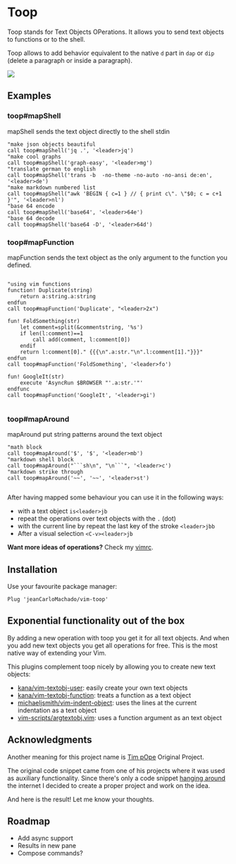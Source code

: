 # Toop

Toop stands for Text Objects OPerations.
It allows you to send text objects to functions or to the shell.

Toop allows to add behavior equivalent to the native `d` part in `dap` or `dip` (delete a paragraph or inside a paragraph).


![](https://i.imgur.com/3XnM7rj.gif)

## Examples


### toop#mapShell

mapShell sends the text object directly to the shell stdin
```vim
"make json objects beautiful
call toop#mapShell('jq .', '<leader>jq')
"make cool graphs
call toop#mapShell('graph-easy', '<leader>mg')
"translate german to english
call toop#mapShell('trans -b  -no-theme -no-auto -no-ansi de:en', '<leader>de')
"make markdown numbered list
call toop#mapShell("awk 'BEGIN { c=1 } // { print c\". \"$0; c = c+1 }'", '<leader>nl')
"base 64 encode
call toop#mapShell('base64', '<leader>64e')
"base 64 decode
call toop#mapShell('base64 -D', '<leader>64d')

```

### toop#mapFunction


mapFunction sends the text object as the only argument to the function you defined.

```vim

"using vim functions
function! Duplicate(string)
    return a:string.a:string
endfun
call toop#mapFunction('Duplicate', "<leader>2x")

fun! FoldSomething(str)
    let comment=split(&commentstring, '%s')
    if len(l:comment)==1
        call add(comment, l:comment[0])
    endif
    return l:comment[0]." {{{\n".a:str."\n".l:comment[1]."}}}"
endfun
call toop#mapFunction('FoldSomething', '<leader>fo')

fun! GoogleIt(str)
    execute 'AsyncRun $BROWSER "'.a:str.'"'
endfunc
call toop#mapFunction('GoogleIt', '<leader>gi')


```
### toop#mapAround


mapAround put string patterns around the text object



```vim
"math block
call toop#mapAround('$', '$', '<leader>mb')
"markdown shell block
call toop#mapAround("```sh\n", "\n```", '<leader>c')
"markdown strike through
call toop#mapAround('~~', '~~', '<leader>st')


```

After having mapped some behaviour you can use it in the following ways:


- with a text object `is<leader>jb`
- repeat the operations over text  objects with the  `.` (dot)
- with the current line by repeat the last key of the stroke `<leader>jbb`
- After a visual selection `<C-v><leader>jb`

**Want more ideas of operations?** Check my [vimrc](https://github.com/jeanCarloMachado/vimrc/blob/26bdc03137e1a23302483888182ab4cb0de528b5/vimrc#L483).

## Installation


Use your favourite package manager:
```vim
Plug 'jeanCarloMachado/vim-toop'
```


## Exponential functionality out of the box

By adding a new operation with toop you get it for all text objects. And
when you add new text objects you get all operations for free. This is
the most native way of extending your Vim.

This plugins complement toop nicely by allowing you to create new text objects:

 - [kana/vim-textobj-user](https://github.com/kana/vim-textobj-user): easily create your own text objects
 - [kana/vim-textobj-function](https://github.com/kana/vim-textobj-function): treats a function as a text object
 - [michaeljsmith/vim-indent-object](https://github.com/michaeljsmith/vim-indent-object): uses the lines at the current indentation as a text object
 - [vim-scripts/argtextobj.vim](https://github.com/vim-scripts/argtextobj.vim): uses a function  argument as an text object


## Acknowledgments

Another meaning for this project name is [Tim pOpe](https://github.com/tpope) Original Project.

The original code snippet came from one of his projects where it was used as auxiliary functionality.
Since there's only a code snippet [hanging around](http://vim.wikia.com/wiki/Act_on_text_objects_with_custom_functions) the internet I decided to create a proper project and work on the idea.

And here is the result! Let me know your thoughts.


## Roadmap

- Add async support
- Results in new pane
- Compose commands?
